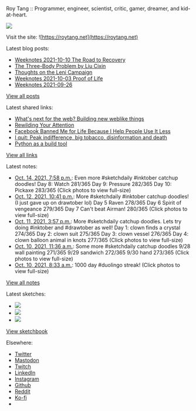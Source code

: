 Roy Tang :: Programmer, engineer, scientist, critic, gamer, dreamer, and kid-at-heart.

![](https://roytang.net/static/img/profile.jpg)

Visit the site: ![https://roytang.net](https://roytang.net)

Latest blog posts:

- [Weeknotes 2021-10-10 The Road to Recovery](https://roytang.net/2021/10/weeknotes-10-10/)
- [The Three-Body Problem by Liu Cixin](https://roytang.net/2021/10/three-body-problem/)
- [Thoughts on the Leni Campaign](https://roytang.net/2021/10/leni-campaign/)
- [Weeknotes 2021-10-03 Proof of Life](https://roytang.net/2021/10/weeknotes-2021-10-03/)
- [Weeknotes 2021-09-26](https://roytang.net/2021/09/weeknotes-2021-09-26/)

[View all posts](https://roytang.net/blog)

Latest shared links:

- [What&#x27;s next for the web? Building new weblike things](https://roytang.net/2021/10/35a3ec04101035aadc01d9ec0b06a9f7/)
- [Rewilding Your Attention](https://roytang.net/2021/10/2cf0e36eb98f383bfadcf0dc11ad2baa/)
- [Facebook Banned Me for Life Because I Help People Use It Less](https://roytang.net/2021/10/30db1452d5381966acedbdd760510185/)
- [I quit: Peak indifference, big tobacco, disinformation and death](https://roytang.net/2021/09/9eef5c61f68f4444b31d3cde214a5ec5/)
- [Python as a build tool](https://roytang.net/2021/09/python-as-a-build-tool/)

[View all links](https://roytang.net/links)

Latest notes:

- [Oct. 14, 2021, 7:58 p.m.](https://roytang.net/2021/10/1448619103430725641/): Even more #sketchdaily #inktober catchup doodles! Day 8: Watch 281/365 Day 9: Pressure 282/365 Day 10: Pickaxe 283/365 (Click photos to view full-size)
- [Oct. 12, 2021, 10:41 p.m.](https://roytang.net/2021/10/1447935535604027405/): More #sketchdaily #inktober catchup doodles! (I just gave up on drawtober lol) Day 5 Raven 278/365 Day 6 Spirit of vengeance 279/365 Day 7 Can&#x27;t beat Airman! 280/365 (Click photos to view full-size)
- [Oct. 11, 2021, 3:57 p.m.](https://roytang.net/2021/10/1447471441046228994/): More #sketchdaily catchup doodles. Lets try doing #inktober and #drawtober as well! Day 1: clown finds a crystal 274/365 Day 2: clown suit 275/365 Day 3: clown vessel 276/365 Day 4: clown balloon animal in knots 277/365 (Click photos to view full-size)
- [Oct. 10, 2021, 11:36 a.m.](https://roytang.net/2021/10/1447043403645026323/): Some more #sketchdaily catchup doodles 9/28 wall painting 271/365 9/29 sandwich 272/365 9/30 hand 273/365 (Click photos to view full-size)
- [Oct. 10, 2021, 8:33 a.m.](https://roytang.net/2021/10/1446997172679938048/): 1000 day #duolingo streak! (Click photos to view full-size)

[View all notes](https://roytang.net/notes)

Latest sketches:


- ![](https://roytang.net/media/cache/06/e2/06e204e60ca4ad64d5d3fdcfc6df23f2.jpg)
- ![](https://roytang.net/media/cache/db/4b/db4bff677b8f189c69632218f617755c.jpg)
- ![](https://roytang.net/media/cache/59/c3/59c38866cecb10082d3f173e2c7d60b7.jpg)

[View sketchbook](https://roytang.net/albums/sketchbook)


Elsewhere:

- [Twitter](https://twitter.com/roytang)
- [Mastodon](https://mastodon.technology/@roytang)
- [Twitch](https://twitch.tv/twitchyroy)
- [LinkedIn](https://www.linkedin.com/in/roytang)
- [Instagram](https://instagram.com/roytang0400)
- [Github](https://github.com/roytang)
- [Reddit](https://reddit.com/u/hungryroy)
- [Ko-fi](https://ko-fi.com/roytang)
- [](mailto:hello@roytang.net)